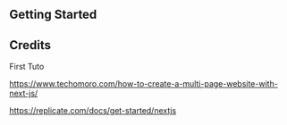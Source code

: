 ## Getting Started


## Credits

First Tuto

https://www.techomoro.com/how-to-create-a-multi-page-website-with-next-js/

https://replicate.com/docs/get-started/nextjs
